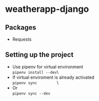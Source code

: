 # weatherapp-django
## Packages
- Requests

## Setting up the project
- Use pipenv for virtual environment \
`pipenv install --dev`\
- If virtual enviroment is already activated\
`pipenv sync         `\
- Or\
`pipenv sync --dev   `
